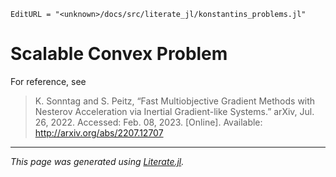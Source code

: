 ```@meta
EditURL = "<unknown>/docs/src/literate_jl/konstantins_problems.jl"
```

# Scalable Convex Problem
For reference, see
> K. Sonntag and S. Peitz,
> “Fast Multiobjective Gradient Methods with Nesterov Acceleration via
> Inertial Gradient-like Systems.”
> arXiv, Jul. 26, 2022. Accessed: Feb. 08, 2023. [Online].
> Available: http://arxiv.org/abs/2207.12707

---

*This page was generated using [Literate.jl](https://github.com/fredrikekre/Literate.jl).*

